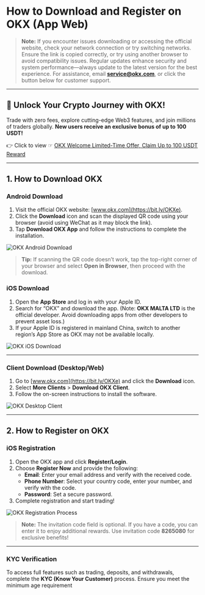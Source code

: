 # How to Download and Register on OKX (App Web)

> **Note:** If you encounter issues downloading or accessing the official website, check your network connection or try switching networks. Ensure the link is copied correctly, or try using another browser to avoid compatibility issues. Regular updates enhance security and system performance—always update to the latest version for the best experience. For assistance, email **service@okx.com**, or click the button below for customer support.

---

## 🚀 Unlock Your Crypto Journey with OKX!

Trade with zero fees, explore cutting-edge Web3 features, and join millions of traders globally. **New users receive an exclusive bonus of up to 100 USDT!**

👉 Click to view ☞ [OKX Welcome Limited-Time Offer, Claim Up to 100 USDT Reward](https://bit.ly/OKXe)

---

## 1. How to Download OKX

### Android Download

1. Visit the official OKX website: [www.okx.com](https://bit.ly/OKXe).
2. Click the **Download** icon and scan the displayed QR code using your browser (avoid using WeChat as it may block the link).
3. Tap **Download OKX App** and follow the instructions to complete the installation.

![OKX Android Download](https://www.okx.com/cdn/assets/plugins/announcements/contentful/tofttmniq0qv/QCrtWyBHDcOaN8wwbZ018/7512472b7aac18ac3e2b7197778ca3a2/______App_1.jpeg)

> **Tip:** If scanning the QR code doesn’t work, tap the top-right corner of your browser and select **Open in Browser**, then proceed with the download.

### iOS Download

1. Open the **App Store** and log in with your Apple ID.
2. Search for “OKX” and download the app. (Note: **OKX MALTA LTD** is the official developer. Avoid downloading apps from other developers to prevent asset loss.)
3. If your Apple ID is registered in mainland China, switch to another region’s App Store as OKX may not be available locally.

![OKX iOS Download](https://www.okx.com/cdn/assets/plugins/announcements/contentful/tofttmniq0qv/2NsXkD1kXlxEvCqStWG0uR/4048a884487902e9ce9a1056a2d48918/2.png)

---

### Client Download (Desktop/Web)

1. Go to [www.okx.com](https://bit.ly/OKXe) and click the **Download** icon.
2. Select **More Clients** > **Download OKX Client**.
3. Follow the on-screen instructions to install the software.

![OKX Desktop Client](https://www.okx.com/cdn/assets/plugins/announcements/contentful/tofttmniq0qv/7xtyKeHLuOx2IVXklKPv4p/7cf8acba78bd64c75d16d347a28161c4/11_1.png)

---

## 2. How to Register on OKX

### iOS Registration

1. Open the OKX app and click **Register/Login**.
2. Choose **Register Now** and provide the following:
   - **Email**: Enter your email address and verify with the received code.
   - **Phone Number**: Select your country code, enter your number, and verify with the code.
   - **Password**: Set a secure password.
3. Complete registration and start trading!

![OKX Registration Process](https://www.okx.com/cdn/assets/plugins/announcements/contentful/tofttmniq0qv/6twA5LDgxtXCymlj8auCzg/2095e78025a0389bfe0c608229db1c69/10.png)

> **Note:** The invitation code field is optional. If you have a code, you can enter it to enjoy additional rewards. Use invitation code **8265080** for exclusive benefits!

---

### KYC Verification

To access full features such as trading, deposits, and withdrawals, complete the **KYC (Know Your Customer)** process. Ensure you meet the minimum age requirement
